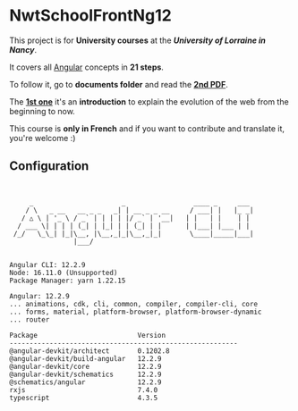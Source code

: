 # NwtSchoolFrontNg12

This project is for **University courses** at the ***University of Lorraine in Nancy***.

It covers all [Angular](https://angular.io) concepts in **21 steps**.

To follow it, go to **documents folder** and read the [**2nd PDF**](https://github.com/akanass/nwt-school-front-ng10/blob/master/documents/2%20-%20Les%20Nouvelles%20Technologies%20du%20Web%20-%20Front.pdf).

The [**1st one**](https://github.com/akanass/nwt-school-front-ng10/blob/master/documents/1%20-%20Les%20Nouvelles%20Technologies%20du%20Web%20-%20Annexe%20-%20Introduction.pdf) it's an **introduction** to explain the evolution of the web from the beginning to now.

This course is **only in French** and if you want to contribute and translate it, you're welcome :)


## Configuration
<pre><code>

     _                      _                 ____ _     ___
    / \   _ __   __ _ _   _| | __ _ _ __     / ___| |   |_ _|
   / △ \ | '_ \ / _` | | | | |/ _` | '__|   | |   | |    | |
  / ___ \| | | | (_| | |_| | | (_| | |      | |___| |___ | |
 /_/   \_\_| |_|\__, |\__,_|_|\__,_|_|       \____|_____|___|
                |___/
    

Angular CLI: 12.2.9
Node: 16.11.0 (Unsupported)
Package Manager: yarn 1.22.15

Angular: 12.2.9
... animations, cdk, cli, common, compiler, compiler-cli, core
... forms, material, platform-browser, platform-browser-dynamic
... router

Package                         Version
---------------------------------------------------------
@angular-devkit/architect       0.1202.8
@angular-devkit/build-angular   12.2.9
@angular-devkit/core            12.2.9
@angular-devkit/schematics      12.2.9
@schematics/angular             12.2.9
rxjs                            7.4.0
typescript                      4.3.5

</code></pre>
